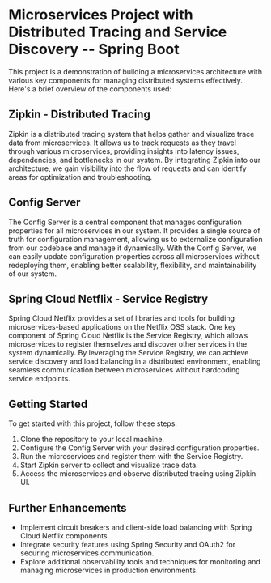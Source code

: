 # Microservices Project with Distributed Tracing and Service Discovery -- Spring Boot

This project is a demonstration of building a microservices architecture with various key components for managing distributed systems effectively. Here's a brief overview of the components used:

## Zipkin - Distributed Tracing

Zipkin is a distributed tracing system that helps gather and visualize trace data from microservices. It allows us to track requests as they travel through various microservices, providing insights into latency issues, dependencies, and bottlenecks in our system. By integrating Zipkin into our architecture, we gain visibility into the flow of requests and can identify areas for optimization and troubleshooting.

## Config Server

The Config Server is a central component that manages configuration properties for all microservices in our system. It provides a single source of truth for configuration management, allowing us to externalize configuration from our codebase and manage it dynamically. With the Config Server, we can easily update configuration properties across all microservices without redeploying them, enabling better scalability, flexibility, and maintainability of our system.

## Spring Cloud Netflix - Service Registry

Spring Cloud Netflix provides a set of libraries and tools for building microservices-based applications on the Netflix OSS stack. One key component of Spring Cloud Netflix is the Service Registry, which allows microservices to register themselves and discover other services in the system dynamically. By leveraging the Service Registry, we can achieve service discovery and load balancing in a distributed environment, enabling seamless communication between microservices without hardcoding service endpoints.

## Getting Started

To get started with this project, follow these steps:

1. Clone the repository to your local machine.
2. Configure the Config Server with your desired configuration properties.
3. Run the microservices and register them with the Service Registry.
4. Start Zipkin server to collect and visualize trace data.
5. Access the microservices and observe distributed tracing using Zipkin UI.

## Further Enhancements

- Implement circuit breakers and client-side load balancing with Spring Cloud Netflix components.
- Integrate security features using Spring Security and OAuth2 for securing microservices communication.
- Explore additional observability tools and techniques for monitoring and managing microservices in production environments.
